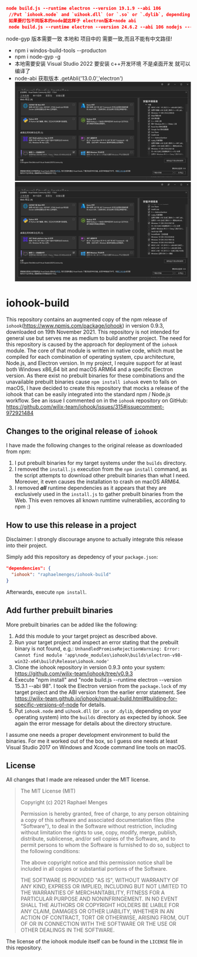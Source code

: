 ```json

node build.js --runtime electron --version 19.1.9 --abi 106
 //Put `iohook.node` and `uihook.dll` (or `.so` or `.dylib`, depending on your operating system) into the `builds` directory as expected by iohook. See again the error message for details about the directory structure.
 如果要打包不同版本的node就这样子 electron版本+node abi
 node build.js --runtime electron --version 24.6.2 --abi 106 nodejs ---abi 114
```

node-gyp 版本需要一致 本地和 项目中的 需要一致,而且不能有中文路径!

- npm i windos-build-tools --producton
- npm i node-gyp -g
- 本地需要安装 Visual Studio 2022 要安装 c++开发环境 不是桌面开发 就可以编译了
- node-abi 获取版本 .getAbli('13.0.0','electron')
  <img src="./asset/1.png">
  <img src="./asset/2.png">

# iohook-build

This repository contains an augmented copy of the npm release of `iohook`(<https://www.npmjs.com/package/iohook>) in version 0.9.3, downloaded on 19th November 2021. This repository is not intended for general use but serves me as medium to build another project. The need for this repository is caused by the approach for deployment of the `iohook` module. The core of that module is written in native code, which must be compiled for each combination of operating system, cpu architecture, Node.js, and Electron version. In my project, I require support for at least both Windows x86_64 bit and macOS ARM64 and a specific Electron version. As there exist no prebuilt binaries for these combinations and the unavailable prebuilt binaries cause `npm install iohook` even to fails on macOS, I have decided to create this repository that mocks a release of the iohook that can be easily integrated into the standard npm / Node.js workflow. See an issue I commented on in the `iohook` repository on GitHub: <https://github.com/wilix-team/iohook/issues/315#issuecomment-972921484>

## Changes to the original release of `iohook`

I have made the following changes to the original release as downloaded from npm:

1. I put prebuilt binaries for my target systems under the `builds` directory.
1. I removed the `install.js` execution from the `npm install` command, as the script attempts to download other prebuilt binaries than what I need. Moreover, it even causes the installation to crash on macOS ARM64.
1. I removed **_all_** runtime dependencies as it appears that they are exclusively used in the `install.js` to gather prebuilt binaries from the Web. This even removes all known rumtime vulnerabilies, according to npm :)

## How to use this release in a project

Disclaimer: I strongly discourage anyone to actually integrate this release into their project.

Simply add this repository as depedency of your `package.json`:

```json
"dependencies": {
  "iohook": "raphaelmenges/iohook-build"
}
```

Afterwards, execute `npm install`.

## Add further prebuilt binaries

More prebuilt binaries can be added like the following:

1. Add this module to your target project as described above.
1. Run your target project and inspect an error stating that the prebuilt binary is not found, e.g.: `UnhandledPromiseRejectionWarning: Error: Cannot find module 'app\node_modules\iohook\builds\electron-v98-win32-x64\build\Release\iohook.node'`
1. Clone the iohook repository in version 0.9.3 onto your system: <https://github.com/wilix-team/iohook/tree/v0.9.3>
1. Execute "npm install" and "node build.js --runtime electron --version 15.3.1 --abi 98". I took the Electron version from the `package.lock` of my target project and the ABI version from the earlier error statement. See <https://wilix-team.github.io/iohook/manual-build.html#building-for-specific-versions-of-node> for details.
1. Put `iohook.node` and `uihook.dll` (or `.so` or `.dylib`, depending on your operating system) into the `builds` directory as expected by iohook. See again the error message for details about the directory structure.

I assume one needs a proper development environment to build the binaries. For me it worked out of the box, so I guess one needs at least Visual Studio 2017 on Windows and Xcode command line tools on macOS.

## License

All changes that I made are released under the MIT license.

> The MIT License (MIT)
>
> Copyright (c) 2021 Raphael Menges
>
> Permission is hereby granted, free of charge, to any person obtaining a copy of this software and associated documentation files (the "Software"), to deal in the Software without restriction, including without limitation the rights to use, copy, modify, merge, publish, distribute, sublicense, and/or sell copies of the Software, and to permit persons to whom the Software is furnished to do so, subject to the following conditions:
>
> The above copyright notice and this permission notice shall be included in all copies or substantial portions of the Software.
>
> THE SOFTWARE IS PROVIDED "AS IS", WITHOUT WARRANTY OF ANY KIND, EXPRESS OR IMPLIED, INCLUDING BUT NOT LIMITED TO THE WARRANTIES OF MERCHANTABILITY, FITNESS FOR A PARTICULAR PURPOSE AND NONINFRINGEMENT. IN NO EVENT SHALL THE AUTHORS OR COPYRIGHT HOLDERS BE LIABLE FOR ANY CLAIM, DAMAGES OR OTHER LIABILITY, WHETHER IN AN ACTION OF CONTRACT, TORT OR OTHERWISE, ARISING FROM, OUT OF OR IN CONNECTION WITH THE SOFTWARE OR THE USE OR OTHER DEALINGS IN THE SOFTWARE.

The license of the iohook module itself can be found in the `LICENSE` file in this repository.
